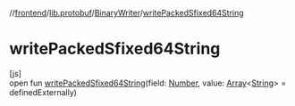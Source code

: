 //[frontend](../../../index.md)/[lib.protobuf](../index.md)/[BinaryWriter](index.md)/[writePackedSfixed64String](write-packed-sfixed64-string.md)

# writePackedSfixed64String

[js]\
open fun [writePackedSfixed64String](write-packed-sfixed64-string.md)(field: [Number](https://kotlinlang.org/api/latest/jvm/stdlib/kotlin/-number/index.html), value: [Array](https://kotlinlang.org/api/latest/jvm/stdlib/kotlin/-array/index.html)&lt;[String](https://kotlinlang.org/api/latest/jvm/stdlib/kotlin/-string/index.html)&gt; = definedExternally)
